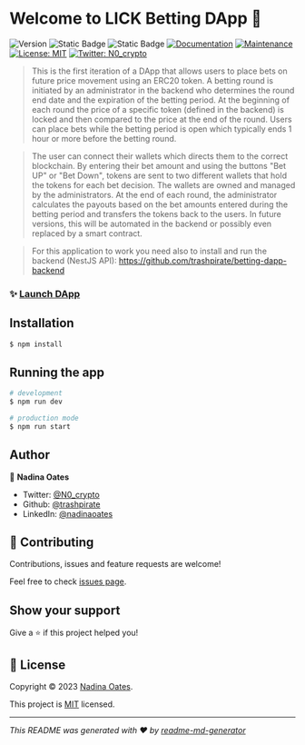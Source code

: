 # Welcome to LICK Betting DApp 👋
![Version](https://img.shields.io/badge/version-1.1.0-blue.svg?cacheSeconds=2592000)
![Static Badge](https://img.shields.io/badge/node-v9.8.1-blue)
![Static Badge](https://img.shields.io/badge/npm-v18.17.0-blue)
[![Documentation](https://img.shields.io/badge/documentation-yes-brightgreen.svg)](https://github.com/trashpirate/betting-dapp-frontend#readme)
[![Maintenance](https://img.shields.io/badge/Maintained%3F-yes-green.svg)](https://github.com/trashpirate/betting-dapp-frontend/graphs/commit-activity)
[![License: MIT](https://img.shields.io/github/license/trashpirate/betting-dapp-frontend)](https://github.com/trashpirate/betting-dapp-frontend/blob/master/LICENSE)
[![Twitter: N0\_crypto](https://img.shields.io/twitter/follow/N0\_crypto.svg?style=social)](https://twitter.com/N0\_crypto)

> This is the first iteration of a DApp that allows users to place bets on future price movement using an ERC20 token. A betting round is initiated by an administrator in the backend who determines the round end date and the expiration of the betting period. At the beginning of each round the price of a specific token (defined in the backend) is locked and then compared to the price at the end of the round. Users can place bets while the betting period is open which typically ends 1 hour or more before the betting round. 

> The user can connect their wallets which directs them to the correct blockchain. By entering their bet amount and using the buttons "Bet UP" or "Bet Down", tokens are sent to two different wallets that hold the tokens for each bet decision. The wallets are owned and managed by the administrators. At the end of each round, the administrator calculates the payouts based on the bet amounts entered during the betting period and transfers the tokens back to the users. In future versions, this will be automated in the backend or possibly even replaced by a smart contract.

> For this application to work you need also to install and run the backend (NestJS API): https://github.com/trashpirate/betting-dapp-backend

### ✨ [Launch DApp](https://play.petlfg.com)

## Installation

```bash
$ npm install
```

## Running the app

```bash
# development
$ npm run dev

# production mode
$ npm run start
```


## Author

👤 **Nadina Oates**

* Twitter: [@N0\_crypto](https://twitter.com/N0\_crypto)
* Github: [@trashpirate](https://github.com/trashpirate)
* LinkedIn: [@nadinaoates](https://linkedin.com/in/nadinaoates)

## 🤝 Contributing

Contributions, issues and feature requests are welcome!

Feel free to check [issues page](https://github.com/trashpirate/betting-dapp-frontend/issues). 

## Show your support

Give a ⭐️ if this project helped you!


## 📝 License

Copyright © 2023 [Nadina Oates](https://github.com/trashpirate).

This project is [MIT](https://github.com/trashpirate/betting-dapp-frontend/blob/master/LICENSE) licensed.

***
_This README was generated with ❤️ by [readme-md-generator](https://github.com/kefranabg/readme-md-generator)_
